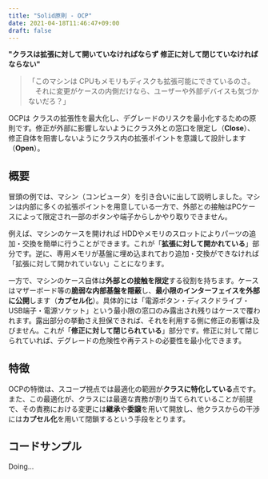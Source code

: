 ```yaml
---
title: "Solid原則 - OCP"
date: 2021-04-18T11:46:47+09:00
draft: false
---
```


**"クラスは拡張に対して開いていなければならず 修正に対して閉じていなければならない"**

> 「このマシンは CPUもメモリもディスクも拡張可能にできているのさ。  
>　それに変更がケースの内側だけなら、ユーザーや外部デバイスも気づかないだろ？」

OCPは クラスの拡張性を最大化し、デグレードのリスクを最小化するための原則です。修正が外部に影響しないようにクラス外との窓口を限定し（**Close**）、修正自体を阻害しないようにクラス内の拡張ポイントを意識して設計します（**Open**）。

## 概要
冒頭の例では、マシン（コンピュータ）を引き合いに出して説明しました。マシンは内部に多くの拡張ポイントを用意している一方で、外部との接触はPCケースによって限定され一部のボタンや端子からしかやり取りできません。

例えば、マシンのケースを開ければ HDDやメモリのスロットによりパーツの追加・交換を簡単に行うことができます。これが「**拡張に対して開かれている**」部分です。逆に、専用メモリが基盤に埋め込まれており追加・交換ができなければ「拡張に対して開かれていない」ことになります。

一方で、マシンのケース自体は**外部との接触を限定**する役割を持ちます。ケースはマザーボード等の**脆弱な内部基盤を隠蔽**し、**最小限のインターフェイスを外部に公開**します（**カプセル化**）。具体的には「電源ボタン・ディスクドライブ・USB端子・電源ソケット」という最小限の窓口のみ露出され残りはケースで覆われます。露出部分の挙動さえ担保できれば、それを利用する側に修正の影響は及びません。これが「**修正に対して閉じられている**」部分です。修正に対して閉じられていれば、デグレードの危険性や再テストの必要性を最小化できます。

## 特徴
OCPの特徴は、スコープ視点では最適化の範囲が**クラスに特化している**点です。また、この最適化が、クラスには最適な責務が割り当てられていることが前提で、その責務における変更には**継承**や**委譲**を用いて開放し、他クラスからの干渉には**カプセル化**を用いて閉鎖するという手段をとります。

## コードサンプル

Doing...
